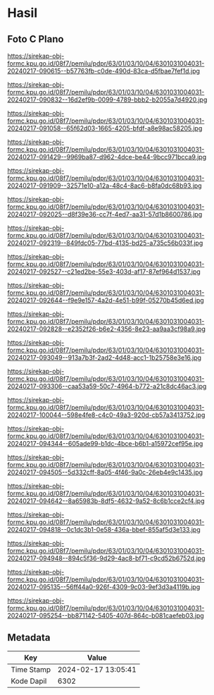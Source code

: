 # Hasil

## Foto C Plano

https://sirekap-obj-formc.kpu.go.id/08f7/pemilu/pdpr/63/01/03/10/04/6301031004031-20240217-090615--b57763fb-c0de-490d-83ca-d5fbae7fef1d.jpg

https://sirekap-obj-formc.kpu.go.id/08f7/pemilu/pdpr/63/01/03/10/04/6301031004031-20240217-090832--16d2ef9b-0099-4789-bbb2-b2055a7d4920.jpg

https://sirekap-obj-formc.kpu.go.id/08f7/pemilu/pdpr/63/01/03/10/04/6301031004031-20240217-091058--65f62d03-1665-4205-bfdf-a8e98ac58205.jpg

https://sirekap-obj-formc.kpu.go.id/08f7/pemilu/pdpr/63/01/03/10/04/6301031004031-20240217-091429--9969ba87-d962-4dce-be44-9bcc971bcca9.jpg

https://sirekap-obj-formc.kpu.go.id/08f7/pemilu/pdpr/63/01/03/10/04/6301031004031-20240217-091909--32571e10-a12a-48c4-8ac6-b8fa0dc68b93.jpg

https://sirekap-obj-formc.kpu.go.id/08f7/pemilu/pdpr/63/01/03/10/04/6301031004031-20240217-092025--d8f39e36-cc7f-4ed7-aa31-57d1b8600786.jpg

https://sirekap-obj-formc.kpu.go.id/08f7/pemilu/pdpr/63/01/03/10/04/6301031004031-20240217-092319--849fdc05-77bd-4135-bd25-a735c56b033f.jpg

https://sirekap-obj-formc.kpu.go.id/08f7/pemilu/pdpr/63/01/03/10/04/6301031004031-20240217-092527--c21ed2be-55e3-403d-af17-87ef964d1537.jpg

https://sirekap-obj-formc.kpu.go.id/08f7/pemilu/pdpr/63/01/03/10/04/6301031004031-20240217-092644--f9e9e157-4a2d-4e51-b99f-05270b45d6ed.jpg

https://sirekap-obj-formc.kpu.go.id/08f7/pemilu/pdpr/63/01/03/10/04/6301031004031-20240217-092828--e2352f26-b6e2-4356-8e23-aa9aa3cf98a9.jpg

https://sirekap-obj-formc.kpu.go.id/08f7/pemilu/pdpr/63/01/03/10/04/6301031004031-20240217-093049--913a7b3f-2ad2-4d48-acc1-1b25758e3e16.jpg

https://sirekap-obj-formc.kpu.go.id/08f7/pemilu/pdpr/63/01/03/10/04/6301031004031-20240217-093306--caa53a59-50c7-4964-b772-a21c8dc46ac3.jpg

https://sirekap-obj-formc.kpu.go.id/08f7/pemilu/pdpr/63/01/03/10/04/6301031004031-20240217-100044--598e4fe8-c4c0-49a3-920d-cb57a3413752.jpg

https://sirekap-obj-formc.kpu.go.id/08f7/pemilu/pdpr/63/01/03/10/04/6301031004031-20240217-094344--605ade99-b1dc-4bce-b6b1-a15972cef95e.jpg

https://sirekap-obj-formc.kpu.go.id/08f7/pemilu/pdpr/63/01/03/10/04/6301031004031-20240217-094505--5d332cff-8a05-4f46-9a0c-26eb4e9c1435.jpg

https://sirekap-obj-formc.kpu.go.id/08f7/pemilu/pdpr/63/01/03/10/04/6301031004031-20240217-094642--8a65983b-8df5-4632-9a52-8c6b1cce2cf4.jpg

https://sirekap-obj-formc.kpu.go.id/08f7/pemilu/pdpr/63/01/03/10/04/6301031004031-20240217-094818--0c1dc3b1-0e58-436a-bbef-855af5d3e133.jpg

https://sirekap-obj-formc.kpu.go.id/08f7/pemilu/pdpr/63/01/03/10/04/6301031004031-20240217-094948--894c5f36-9d29-4ac8-bf71-c9cd52b6752d.jpg

https://sirekap-obj-formc.kpu.go.id/08f7/pemilu/pdpr/63/01/03/10/04/6301031004031-20240217-095135--56ff44a0-926f-4309-9c03-9ef3d3a4119b.jpg

https://sirekap-obj-formc.kpu.go.id/08f7/pemilu/pdpr/63/01/03/10/04/6301031004031-20240217-095254--bb871142-5405-407d-864c-b081caefeb03.jpg


## Metadata

| Key        | Value               |
| ---------- | ------------------- |
| Time Stamp | 2024-02-17 13:05:41 |
| Kode Dapil | 6302                |



